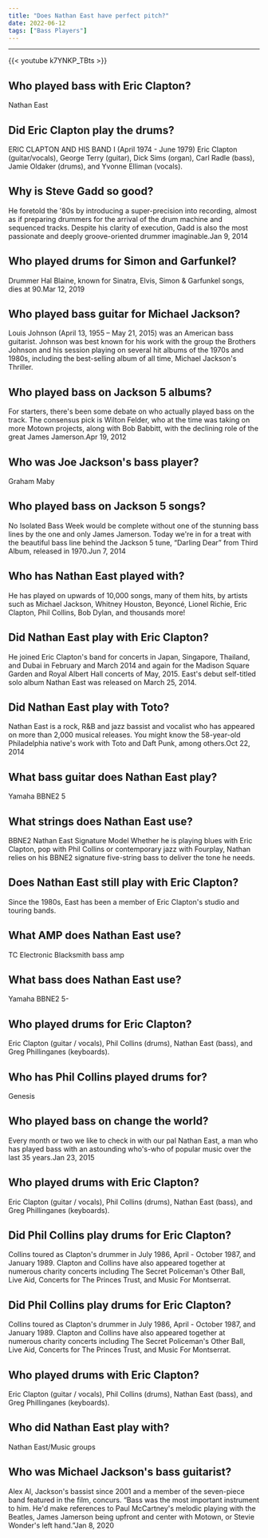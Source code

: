 ```yaml
---
title: "Does Nathan East have perfect pitch?"
date: 2022-06-12
tags: ["Bass Players"]
---
```


---
{{< youtube k7YNKP_TBts >}}
## Who played bass with Eric Clapton?
Nathan East

## Did Eric Clapton play the drums?
ERIC CLAPTON AND HIS BAND I (April 1974 - June 1979) Eric Clapton (guitar/vocals), George Terry (guitar), Dick Sims (organ), Carl Radle (bass), Jamie Oldaker (drums), and Yvonne Elliman (vocals).

## Why is Steve Gadd so good?
He foretold the '80s by introducing a super-precision into recording, almost as if preparing drummers for the arrival of the drum machine and sequenced tracks. Despite his clarity of execution, Gadd is also the most passionate and deeply groove-oriented drummer imaginable.Jan 9, 2014

## Who played drums for Simon and Garfunkel?
Drummer Hal Blaine, known for Sinatra, Elvis, Simon & Garfunkel songs, dies at 90.Mar 12, 2019

## Who played bass guitar for Michael Jackson?
Louis Johnson (April 13, 1955 – May 21, 2015) was an American bass guitarist. Johnson was best known for his work with the group the Brothers Johnson and his session playing on several hit albums of the 1970s and 1980s, including the best-selling album of all time, Michael Jackson's Thriller.

## Who played bass on Jackson 5 albums?
For starters, there's been some debate on who actually played bass on the track. The consensus pick is Wilton Felder, who at the time was taking on more Motown projects, along with Bob Babbitt, with the declining role of the great James Jamerson.Apr 19, 2012

## Who was Joe Jackson's bass player?
Graham Maby

## Who played bass on Jackson 5 songs?
No Isolated Bass Week would be complete without one of the stunning bass lines by the one and only James Jamerson. Today we're in for a treat with the beautiful bass line behind the Jackson 5 tune, “Darling Dear” from Third Album, released in 1970.Jun 7, 2014

## Who has Nathan East played with?
He has played on upwards of 10,000 songs, many of them hits, by artists such as Michael Jackson, Whitney Houston, Beyoncé, Lionel Richie, Eric Clapton, Phil Collins, Bob Dylan, and thousands more!

## Did Nathan East play with Eric Clapton?
He joined Eric Clapton's band for concerts in Japan, Singapore, Thailand, and Dubai in February and March 2014 and again for the Madison Square Garden and Royal Albert Hall concerts of May, 2015. East's debut self-titled solo album Nathan East was released on March 25, 2014.

## Did Nathan East play with Toto?
Nathan East is a rock, R&B and jazz bassist and vocalist who has appeared on more than 2,000 musical releases. You might know the 58-year-old Philadelphia native's work with Toto and Daft Punk, among others.Oct 22, 2014

## What bass guitar does Nathan East play?
Yamaha BBNE2 5

## What strings does Nathan East use?
BBNE2 Nathan East Signature Model Whether he is playing blues with Eric Clapton, pop with Phil Collins or contemporary jazz with Fourplay, Nathan relies on his BBNE2 signature five-string bass to deliver the tone he needs.

## Does Nathan East still play with Eric Clapton?
Since the 1980s, East has been a member of Eric Clapton's studio and touring bands.

## What AMP does Nathan East use?
TC Electronic Blacksmith bass amp

## What bass does Nathan East use?
Yamaha BBNE2 5-

## Who played drums for Eric Clapton?
Eric Clapton (guitar / vocals), Phil Collins (drums), Nathan East (bass), and Greg Phillinganes (keyboards).

## Who has Phil Collins played drums for?
Genesis

## Who played bass on change the world?
Every month or two we like to check in with our pal Nathan East, a man who has played bass with an astounding who's-who of popular music over the last 35 years.Jan 23, 2015

## Who played drums with Eric Clapton?
Eric Clapton (guitar / vocals), Phil Collins (drums), Nathan East (bass), and Greg Phillinganes (keyboards).

## Did Phil Collins play drums for Eric Clapton?
Collins toured as Clapton's drummer in July 1986, April - October 1987, and January 1989. Clapton and Collins have also appeared together at numerous charity concerts including The Secret Policeman's Other Ball, Live Aid, Concerts for The Princes Trust, and Music For Montserrat.

## Did Phil Collins play drums for Eric Clapton?
Collins toured as Clapton's drummer in July 1986, April - October 1987, and January 1989. Clapton and Collins have also appeared together at numerous charity concerts including The Secret Policeman's Other Ball, Live Aid, Concerts for The Princes Trust, and Music For Montserrat.

## Who played drums with Eric Clapton?
Eric Clapton (guitar / vocals), Phil Collins (drums), Nathan East (bass), and Greg Phillinganes (keyboards).

## Who did Nathan East play with?
Nathan East/Music groups

## Who was Michael Jackson's bass guitarist?
Alex Al, Jackson's bassist since 2001 and a member of the seven-piece band featured in the film, concurs. “Bass was the most important instrument to him. He'd make references to Paul McCartney's melodic playing with the Beatles, James Jamerson being upfront and center with Motown, or Stevie Wonder's left hand.”Jan 8, 2020

